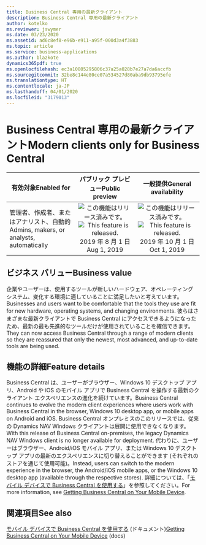 ```yaml
---
title: Business Central 専用の最新クライアント
description: Business Central 専用の最新クライアント
author: kotelko
ms.reviewer: jswymer
ms.date: 03/23/2020
ms.assetid: ad6c8ef8-e96b-e911-a95f-000d3a4f3883
ms.topic: article
ms.service: business-applications
ms.author: blazkote
dynamics365pdf: true
ms.openlocfilehash: ec3a10805295806c37a25a028b7e27a7da6accfb
ms.sourcegitcommit: 32be8c144e80ce07a534527d80aba9db93795efe
ms.translationtype: HT
ms.contentlocale: ja-JP
ms.lasthandoff: 04/01/2020
ms.locfileid: "3179013"
---
```

# <a name="modern-clients-only-for-business-central"></a><span data-ttu-id="fd8a4-103">Business Central 専用の最新クライアント</span><span class="sxs-lookup"><span data-stu-id="fd8a4-103">Modern clients only for Business Central</span></span>


| <span data-ttu-id="fd8a4-104">有効対象</span><span class="sxs-lookup"><span data-stu-id="fd8a4-104">Enabled for</span></span>    |  <span data-ttu-id="fd8a4-105">パブリック プレビュー</span><span class="sxs-lookup"><span data-stu-id="fd8a4-105">Public preview</span></span> | <span data-ttu-id="fd8a4-106">一般提供</span><span class="sxs-lookup"><span data-stu-id="fd8a4-106">General availability</span></span> | 
| ---------- | :----------: |:----------: |
|<span data-ttu-id="fd8a4-107">管理者、作成者、またはアナリスト、自動的</span><span class="sxs-lookup"><span data-stu-id="fd8a4-107">Admins, makers, or analysts, automatically</span></span>|<span data-ttu-id="fd8a4-108">![この機能はリリース済みです。](/dynamics365-release-plan/media/green-checkmark.png "この機能はリリース済みです。")</span><span class="sxs-lookup"><span data-stu-id="fd8a4-108">![This feature is released.](/dynamics365-release-plan/media/green-checkmark.png "This feature is released.")</span></span> <span data-ttu-id="fd8a4-109">2019 年 8 月 1 日</span><span class="sxs-lookup"><span data-stu-id="fd8a4-109">Aug 1, 2019</span></span>| <span data-ttu-id="fd8a4-110">![この機能はリリース済みです。](/dynamics365-release-plan/media/green-checkmark.png "この機能はリリース済みです。")</span><span class="sxs-lookup"><span data-stu-id="fd8a4-110">![This feature is released.](/dynamics365-release-plan/media/green-checkmark.png "This feature is released.")</span></span> <span data-ttu-id="fd8a4-111">2019 年 10 月 1 日</span><span class="sxs-lookup"><span data-stu-id="fd8a4-111">Oct 1, 2019</span></span>|


## <a name="business-value"></a><span data-ttu-id="fd8a4-112">ビジネス バリュー</span><span class="sxs-lookup"><span data-stu-id="fd8a4-112">Business value</span></span>
<!-- bv start -->
<span data-ttu-id="fd8a4-113">企業やユーザーは、使用するツールが新しいハードウェア、オペレーティング システム、変化する環境に適していることに満足したいと考えています。</span><span class="sxs-lookup"><span data-stu-id="fd8a4-113">Businesses and users want to be comfortable that the tools they use are fit for new hardware, operating systems, and changing environments.</span></span> <span data-ttu-id="fd8a4-114">彼らはさまざまな最新クライアントで Business Central にアクセスできるようになったため、最新の最も先進的なツールだけが使用されていることを確信できます。</span><span class="sxs-lookup"><span data-stu-id="fd8a4-114">They can now access Business Central through a range of modern clients so they are reassured that only the newest, most advanced, and up-to-date tools are being used.</span></span>
<!-- bv end -->



## <a name="feature-details"></a><span data-ttu-id="fd8a4-115">機能の詳細</span><span class="sxs-lookup"><span data-stu-id="fd8a4-115">Feature details</span></span>
<!--feature detail start -->
<span data-ttu-id="fd8a4-116">Business Central は、ユーザーがブラウザー、Windows 10 デスクトップ アプリ、Android や iOS のモバイル アプリで Business Central を操作する最新のクライアント エクスペリエンスの進化を続けています。</span><span class="sxs-lookup"><span data-stu-id="fd8a4-116">Business Central continues to evolve the modern client experiences where users work with Business Central in the browser, Windows 10 desktop app, or mobile apps on Android and iOS.</span></span> <span data-ttu-id="fd8a4-117">Business Central オンプレミスのこのリリースでは、従来の Dynamics NAV Windows クライアントは展開に使用できなくなります。</span><span class="sxs-lookup"><span data-stu-id="fd8a4-117">With this release of Business Central on-premises, the legacy Dynamics NAV Windows client is no longer available for deployment.</span></span> <span data-ttu-id="fd8a4-118">代わりに、ユーザーはブラウザー、Android/iOS モバイル アプリ、または Windows 10 デスクトップ アプリの最新のエクスペリエンスに切り替えることができます (それぞれのストアを通じて使用可能)。</span><span class="sxs-lookup"><span data-stu-id="fd8a4-118">Instead, users can switch to the modern experience in the browser, the Android/iOS mobile apps, or the Windows 10 desktop app (available through the respective stores).</span></span> <span data-ttu-id="fd8a4-119">詳細については、「[モバイル デバイスで Business Central を使用する](https://go.microsoft.com/fwlink/?linkid=2103647 "Business Central アプリ")」を参照してください。</span><span class="sxs-lookup"><span data-stu-id="fd8a4-119">For more information, see [Getting Business Central on Your Mobile Device](https://go.microsoft.com/fwlink/?linkid=2103647 "Business Central App").</span></span>
<!--feature detail end -->










## <a name="see-also"></a><span data-ttu-id="fd8a4-120">関連項目</span><span class="sxs-lookup"><span data-stu-id="fd8a4-120">See also</span></span>

<span data-ttu-id="fd8a4-121">[モバイル デバイスで Business Central を使用する](https://docs.microsoft.com/dynamics365/business-central/install-mobile-app) (ドキュメント)</span><span class="sxs-lookup"><span data-stu-id="fd8a4-121">[Getting Business Central on Your Mobile Device](https://docs.microsoft.com/dynamics365/business-central/install-mobile-app) (docs)</span></span>
